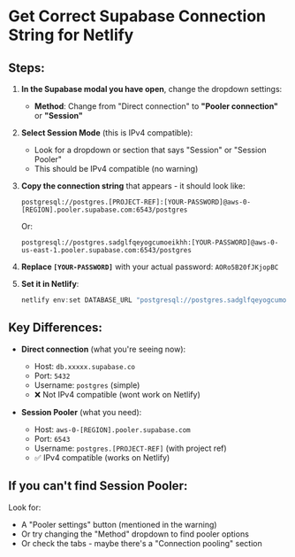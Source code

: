 # Get Correct Supabase Connection String for Netlify

## Steps:

1. **In the Supabase modal you have open**, change the dropdown settings:
   - **Method**: Change from "Direct connection" to **"Pooler connection"** or **"Session"**

2. **Select Session Mode** (this is IPv4 compatible):
   - Look for a dropdown or section that says "Session" or "Session Pooler"
   - This should be IPv4 compatible (no warning)

3. **Copy the connection string** that appears - it should look like:
   ```
   postgresql://postgres.[PROJECT-REF]:[YOUR-PASSWORD]@aws-0-[REGION].pooler.supabase.com:6543/postgres
   ```
   Or:
   ```
   postgresql://postgres.sadglfqeyogcumoeikhh:[YOUR-PASSWORD]@aws-0-us-east-1.pooler.supabase.com:6543/postgres
   ```

4. **Replace `[YOUR-PASSWORD]`** with your actual password: `AORo5B20fJKjopBC`

5. **Set it in Netlify**:
   ```powershell
   netlify env:set DATABASE_URL "postgresql://postgres.sadglfqeyogcumoeikhh:AORo5B20fJKjopBC@aws-0-us-east-1.pooler.supabase.com:6543/postgres"
   ```

## Key Differences:

- **Direct connection** (what you're seeing now):
  - Host: `db.xxxxx.supabase.co`
  - Port: `5432`
  - Username: `postgres` (simple)
  - ❌ Not IPv4 compatible (wont work on Netlify)
  
- **Session Pooler** (what you need):
  - Host: `aws-0-[REGION].pooler.supabase.com`
  - Port: `6543`
  - Username: `postgres.[PROJECT-REF]` (with project ref)
  - ✅ IPv4 compatible (works on Netlify)

## If you can't find Session Pooler:

Look for:
- A "Pooler settings" button (mentioned in the warning)
- Or try changing the "Method" dropdown to find pooler options
- Or check the tabs - maybe there's a "Connection pooling" section

